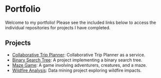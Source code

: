 # Portfolio
Welcome to my portfolio! Please see the included links below to access the individual repositories for projects I have completed.

## Projects
- [Collaborative Trip Planner](https://github.com/sierrareschke/CollaborativeTripPlanner): Collaborative Trip Planner as a service.
- [Binary Search Tree](https://github.com/sierrareschke/Binary-Search-Tree): A project implementing a binary search tree.
- [Maze Game](https://github.com/sierrareschke/Maze-Game): A game involving adventurers, creatures, and a maze.
- [Wildfire Analysis](https://github.com/sierrareschke/Wildfire-Analysis): Data mining project exploring wildfire impacts.

